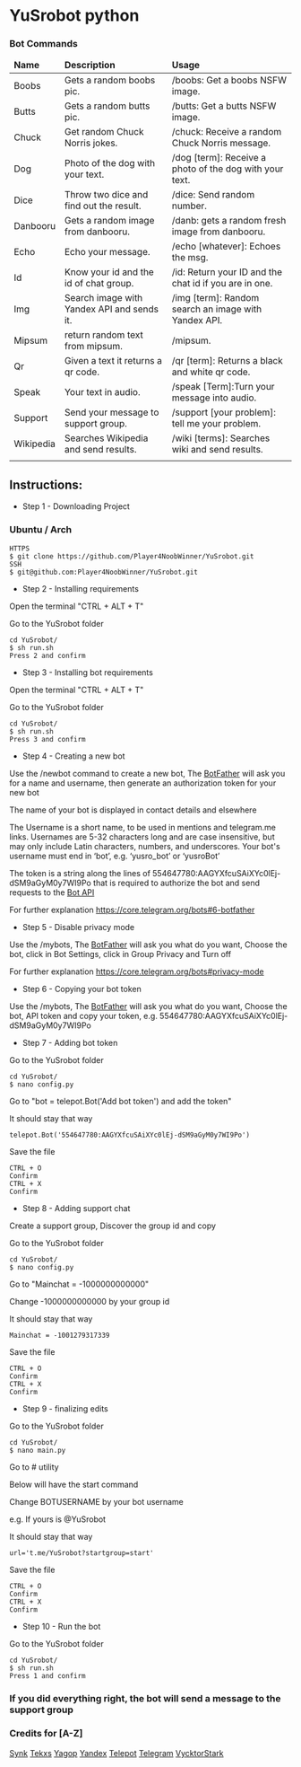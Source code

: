 # YuSrobot python

### Bot Commands

<table>
  <thead>
    <tr>
      <td><strong>Name</strong></td>
      <td><strong>Description</strong></td>
      <td><strong>Usage</strong></td>
    </tr>
  </thead>
  <tbody>
     <tr>
      <td>Boobs</td>
      <td>Gets a random boobs pic.</td>
      <td>/boobs: Get a boobs NSFW image.</td>
    </tr>
    <tr>
      <td>Butts</td>
      <td>Gets a random butts pic.</td>
      <td>/butts: Get a butts NSFW image.</td>
    </tr>
    <tr>
      <td>Chuck</td>
      <td>Get random Chuck Norris jokes.</td>
      <td>/chuck: Receive a random Chuck Norris message.</td>
    </tr>
    <tr>
      <td>Dog</td>
      <td>Photo of the dog with your text.</td>
      <td>/dog [term]: Receive a photo of the dog with your text.</td>
    </tr>
    <tr>
      <td>Dice</td>
      <td>Throw two dice and find out the result.</td>
      <td>/dice: Send random number.</td>
    </tr>
  	<tr>
      <td>Danbooru</td>
      <td>Gets a random image from danbooru.</td>
      <td>/danb: gets a random fresh image from danbooru.</td>
    </tr>
    <tr>
      <td>Echo</td>
      <td>Echo your message.</td>
      <td>/echo [whatever]: Echoes the msg.</td>
    </tr>
    <tr>
      <td>Id</td>
      <td>Know your id and the id of chat group.</td>
      <td>/id: Return your ID and the chat id if you are in one.</td>
    </tr>
    <tr>
      <td>Img</td>
      <td>Search image with Yandex API and sends it.</td>
      <td>/img [term]: Random search an image with Yandex API.</td>
    </tr>
    <tr>
      <td>Mipsum</td>
      <td>return random text from mipsum.</td>
      <td>/mipsum.</td>
    </tr>
    <tr>
      <td>Qr</td>
      <td>Given a text it returns a qr code.</td>
      <td>/qr [term]: Returns a black and white qr code.</td>
    </tr>
    <tr>
      <td>Speak</td>
      <td>Your text in audio.</td>
      <td>/speak [Term]:Turn your message into audio.</td>
    </tr>
    <tr>
      <td>Support</td>
      <td>Send your message to support group.</td>
      <td>/support [your problem]: tell me your problem.</td>
    </tr>
    <tr>
    <td>Wikipedia</td>
    <td>Searches Wikipedia and send results.</td>
    <td>/wiki [terms]: Searches wiki and send results.</td>
    </tr>
    <td>
   </tbody>
</table>

## Instructions:

* Step 1 - Downloading Project

### Ubuntu / Arch

```
HTTPS
$ git clone https://github.com/Player4NoobWinner/YuSrobot.git
SSH
$ git@github.com:Player4NoobWinner/YuSrobot.git
```

* Step 2 - Installing requirements

Open the terminal "CTRL + ALT + T"

Go to the YuSrobot folder

```
cd YuSrobot/
$ sh run.sh
Press 2 and confirm
```

* Step 3 - Installing bot requirements

Open the terminal "CTRL + ALT + T"


Go to the YuSrobot folder

```
cd YuSrobot/
$ sh run.sh
Press 3 and confirm
```

* Step 4 - Creating a new bot

Use the /newbot command to create a new bot, The [BotFather](https://telegram.me/botfather) will ask you for a name and username, then generate an authorization token for your new bot

The name of your bot is displayed in contact details and elsewhere

The Username is a short name, to be used in mentions and telegram.me links. Usernames are 5-32 characters long and are case insensitive, but may only include Latin characters, numbers, and underscores. Your bot's username must end in ‘bot’, e.g. ‘yusro_bot’ or ‘yusroBot’

The token is a string along the lines of 554647780:AAGYXfcuSAiXYc0lEj-dSM9aGyM0y7WI9Po that is required to authorize the bot and send requests to the [Bot API](https://core.telegram.org/bots/api)

For further explanation https://core.telegram.org/bots#6-botfather

* Step 5 - Disable privacy mode

Use the /mybots, The [BotFather](https://telegram.me/botfather) will ask you what do you want, Choose the bot, click in Bot Settings, click in Group Privacy and Turn off

For further explanation https://core.telegram.org/bots#privacy-mode

* Step 6 - Copying your bot token

Use the /mybots, The [BotFather](https://telegram.me/botfather) will ask you what do you want, Choose the bot, API token and copy your token, e.g. 554647780:AAGYXfcuSAiXYc0lEj-dSM9aGyM0y7WI9Po

* Step 7 - Adding bot token

Go to the YuSrobot folder

```
cd YuSrobot/
$ nano config.py
```

Go to "bot = telepot.Bot('Add bot token') and add the token"

It should stay that way

```
telepot.Bot('554647780:AAGYXfcuSAiXYc0lEj-dSM9aGyM0y7WI9Po')
```

Save the file

```
CTRL + O
Confirm
CTRL + X
Confirm
```

* Step 8 - Adding support chat

Create a support group, Discover the group id and copy

Go to the YuSrobot folder

```
cd YuSrobot/
$ nano config.py
```

Go to "Mainchat = -1000000000000"

Change -1000000000000 by your group id

It should stay that way

```
Mainchat = -1001279317339
```

Save the file

```
CTRL + O
Confirm
CTRL + X
Confirm
```

* Step 9 - finalizing edits

Go to the YuSrobot folder

```
cd YuSrobot/
$ nano main.py
```

Go to # utility

Below will have the start command

Change BOTUSERNAME by your bot username

e.g. If yours is @YuSrobot

It should stay that way

```
url='t.me/YuSrobot?startgroup=start'
```

Save the file

```
CTRL + O
Confirm
CTRL + X
Confirm
```

* Step 10 - Run the bot

Go to the YuSrobot folder

```
cd YuSrobot/
$ sh run.sh
Press 1 and confirm
```

### If you did everything right, the bot will send a message to the support group


### Credits for [A-Z]

[Synk](https://github.com/Synk0)
[Tekxs](https://github.com/tekxs)
[Yagop](https://github.com/yagop)
[Yandex](https://yandex.com/)
[Telepot](https://github.com/nickoala/telepot)
[Telegram](https://telegram.org)
[VycktorStark](https://github.com/VycktorStark)

